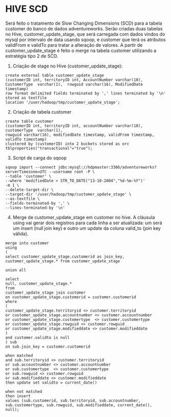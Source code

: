 # HIVE SCD

Será feito o tratamento de Slow Changing Dimensions (SCD) para a tabela customer do banco de dados adventureworks. Serão criadas duas tabelas no Hive, customer_update_stage, que será carregada com dados vindos do mysql por intervalo de data usando sqoop, e customer que terá os atributos validFrom e validTo para tratar a alteração de valores. A partir de customer_update_stage é feito o merge na tabela customer utilizando a estratégia tipo 2 de SCD.

  1. Criação de stage no Hive (customer_update_stage):
    
    create external table customer_update_stage
    (customerID int, territoryID int, AccountNumber varchar(10), CustomerType  varchar(1),  rowguid varchar(16), ModifiedDate timestamp)
    row format delimited fields terminated by ',' lines terminated by '\n' stored as textfile
    location '/user/hadoop/tmp/customer_update_stage';
    
  2. Criação de tabela customer

    create table customer
    (customerID int, territoryID int, accountNumber varchar(10), customerType  varchar(1),  
    rowguid varchar(16), modifiedDate timestamp, validFrom timestamp, validTo timestamp)
    clustered by (customerID) into 2 buckets stored as orc
    tblproperties("transactional"="true");

  3. Script de carga do sqoop

    sqoop import --connect jdbc:mysql://hdpmaster:3306/adventureworks?serverTimezone=UTC --username root -P \
    --table 'customer' \
    --where 'modifiedDate > STR_TO_DATE("13-10-2004","%d-%m-%Y")'
    -m 1 \
    ‐‐delete‐target‐dir \
    --target-dir '/user/hadoop/tmp/customer_update_stage' \
    --as-textfile \
    --fields-terminated-by ',' \
    --lines-terminated-by '\n'
        
  4. Merge de customer_update_stage em customer no hive. A cláusula using vai gerar dois registros para cada linha a ser atualizada: um será um insert (null join key) e outro um update da coluna valid_to (join key válida).

    merge into customer
    using
    (
    select customer_update_stage.customerid as join_key,
    customer_update_stage.* from customer_update_stage

    union all
    
    select
    null, customer_update_stage.*
    from
    customer_update_stage join customer
    on customer_update_stage.customerid = customer.customerid
    where
    (
    customer_update_stage.territoryid <> customer.territoryid
    or customer_update_stage.accountnumber <> customer.accountnumber 
    or customer_update_stage.customertype  <> customer.customertype
    or customer_update_stage.rowguid <> customer.rowguid
    or customer_update_stage.modifieddate <> customer.modifieddate
    )
    and customer.validto is null
    ) sub
    on sub.join_key = customer.customerid
    
    when matched
    and sub.territoryid <> customer.territoryid
    or sub.accountnumber <> customer.accountnumber 
    or sub.customertype  <> customer.customertype
    or sub.rowguid <> customer.rowguid
    or sub.modifieddate <> customer.modifieddate
    then update set validto = current_date()

    when not matched
    then insert
    values (sub.customerid, sub.territoryid, sub.accountnumber, sub.customertype, sub.rowguid, sub.modifieddate, current_date(), null);
